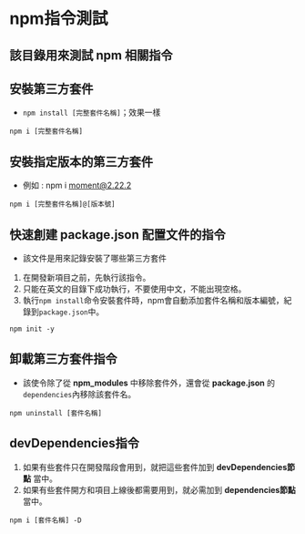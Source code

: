 # npm指令測試
## 該目錄用來測試 npm 相關指令

## 安裝第三方套件
* `npm install [完整套件名稱]`；效果一樣
```    
npm i [完整套件名稱]
```
## 安裝指定版本的第三方套件
* 例如 : npm i moment@2.22.2
```
npm i [完整套件名稱]@[版本號]
```

## 快速創建 package.json 配置文件的指令
* 該文件是用來記錄安裝了哪些第三方套件
1. 在開發新項目之前，先執行該指令。
2. 只能在英文的目錄下成功執行，不要使用中文，不能出現空格。
3. 執行`npm install`命令安裝套件時，npm會自動添加套件名稱和版本編號，紀錄到`package.json`中。
```
npm init -y
```

## 卸載第三方套件指令
* 該使令除了從 **npm_modules** 中移除套件外，還會從 **package.json** 的 `dependencies`內移除該套件名。
```
npm uninstall [套件名稱]
```

## devDependencies指令
1. 如果有些套件只在開發階段會用到，就把這些套件加到 **devDependencies節點** 當中。
2. 如果有些套件開方和項目上線後都需要用到，就必需加到 **dependencies節點** 當中。
```
npm i [套件名稱] -D
```
